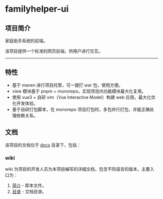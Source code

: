# familyhelper-ui

## 项目简介

家庭助手系统的前端。

该项目提供一个标准的网页前端，供用户进行交互。

---

## 特性

- 基于 maven 进行项目托管，可一键打 war 包，使用方便。
- view 模块基于 pnpm + monorepo，实现项目内功能模块最大化复用。
- 使用 vue3 + 自研 vim（Vue Interactive Model）构建 web 应用，最大化优化开发体验。
- 基于自研打包脚本，在 monorepo 项目打包时，多包并行打包，并能正确处理依赖关系。

## 文档

该项目的文档位于 [docs](../../../docs) 目录下，包括：

### wiki

wiki 为项目的开发人员为本项目编写的详细文档，包含不同语言的版本，主要入口为：

1. [简介](./Introduction.md) - 即本文件。
2. [目录](./Contents.md) - 文档目录。
